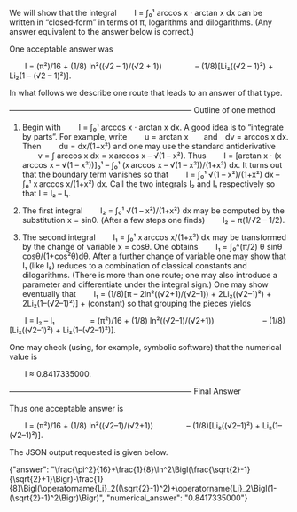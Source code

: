 We will show that the integral
  I = ∫₀¹ arccos x · arctan x dx
can be written in “closed‐form” in terms of π, logarithms and dilogarithms. (Any answer equivalent to the answer below is correct.)

One acceptable answer was

  I = (π²)/16 + (1/8) ln²((√2 – 1)/(√2 + 1))
    – (1/8)[Li₂((√2 – 1)²) + Li₂(1 – (√2 – 1)²)].

In what follows we describe one route that leads to an answer of that type.

–––––––––––––––––––––––––––––––––––––––––––––––
Outline of one method

1. Begin with
  I = ∫₀¹ arccos x · arctan x dx.
A good idea is to “integrate by parts”. For example, write
  u = arctan x  and dv = arccos x dx.
Then
  du = dx/(1+x²)
and one may use the standard antiderivative
  v = ∫ arccos x dx = x arccos x – √(1 – x²).
Thus
  I = [arctan x · (x arccos x – √(1 – x²))]₀¹ – ∫₀¹ (x arccos x – √(1 – x²))/(1+x²) dx.
It turns out that the boundary term vanishes so that
  I = ∫₀¹ √(1 – x²)/(1+x²) dx – ∫₀¹ x arccos x/(1+x²) dx.
Call the two integrals I₂ and I₁ respectively so that I = I₂ – I₁.

2. The first integral
  I₂ = ∫₀¹ √(1 – x²)/(1+x²) dx
may be computed by the substitution x = sinθ. (After a few steps one finds)
  I₂ = π(1/√2 – 1/2).

3. The second integral
  I₁ = ∫₀¹ x arccos x/(1+x²) dx
may be transformed by the change of variable x = cosθ. One obtains
  I₁ = ∫₀^(π/2) θ sinθ cosθ/(1+cos²θ)dθ.
After a further change of variable one may show that I₁ (like I₂) reduces to a combination of classical constants and dilogarithms. (There is more than one route; one may also introduce a parameter and differentiate under the integral sign.) One may show eventually that
  I₁ = (1/8)[π – 2ln²((√2+1)/(√2–1)) + 2Li₂((√2–1)²) + 2Li₂(1–(√2–1)²)] + (constant)
so that grouping the pieces yields

  I = I₂ – I₁
     = (π²)/16 + (1/8) ln²((√2–1)/(√2+1))
      – (1/8)[Li₂((√2–1)²) + Li₂(1–(√2–1)²)].

One may check (using, for example, symbolic software) that the numerical value is

  I ≈ 0.8417335000.

–––––––––––––––––––––––––––––––––––––––––––––––
Final Answer

Thus one acceptable answer is

  I = (π²)/16 + (1/8) ln²((√2–1)/(√2+1))
    – (1/8)[Li₂((√2–1)²) + Li₂(1–(√2–1)²)].

The JSON output requested is given below.

{"answer": "\\frac{\\pi^2}{16}+\\frac{1}{8}\\ln^2\\Bigl(\\frac{\\sqrt{2}-1}{\\sqrt{2}+1}\\Bigr)-\\frac{1}{8}\\Bigl(\\operatorname{Li}_2((\\sqrt{2}-1)^2)+\\operatorname{Li}_2\\Bigl(1-(\\sqrt{2}-1)^2\\Bigr)\\Bigr)", "numerical_answer": "0.8417335000"}